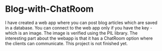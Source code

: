 # Blog-with-ChatRoom

I have created a web app where you can post blog articles which are saved in a database. You can connect to the web app only if you have the key - which is an image. The image is verified using the PIL library. The interesting part about the webapp is that it has a ChatRoom option where the clients can communicate. This project is not finished yet.
